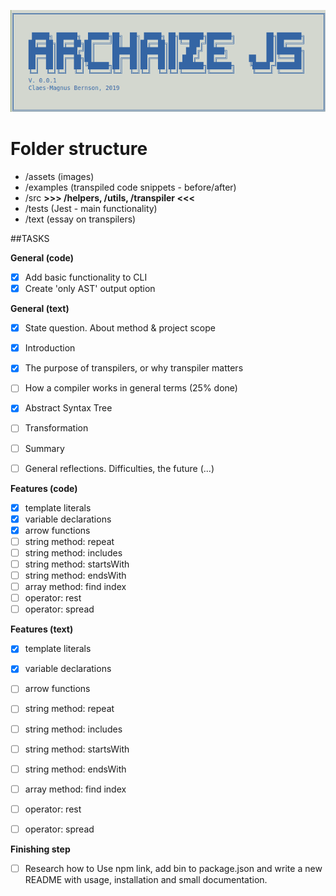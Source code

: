 ![logo](assets/logo.png)

# Folder structure

- /assets (images)
- /examples (transpiled code snippets - before/after)
- /src **>>> /helpers, /utils, /transpiler <<<** 
- /tests (Jest - main functionality)
- /text (essay on transpilers)

##TASKS
 

**General (code)**
- [x] Add basic functionality to CLI
- [x] Create 'only AST' output option

**General (text)**
- [x] State question. About method & project scope
- [x] Introduction
- [x] The purpose of transpilers, or why transpiler matters
- [ ] How a compiler works in general terms (25% done)  
- [x] Abstract Syntax Tree
- [ ] Transformation 
- [ ] Summary
- [ ] General reflections. Difficulties, the future (...)


**Features (code)**
- [x] template literals 
- [x] variable declarations
- [x] arrow functions 
- [ ] string method: repeat
- [ ] string method: includes
- [ ] string method: startsWith
- [ ] string method: endsWith
- [ ] array method: find index
- [ ] operator: rest
- [ ] operator: spread

**Features (text)**
- [x] template literals 
- [x] variable declarations
- [ ] arrow functions 
- [ ] string method: repeat
- [ ] string method: includes
- [ ] string method: startsWith
- [ ] string method: endsWith
- [ ] array method: find index
- [ ] operator: rest
- [ ] operator: spread


**Finishing step**

- [ ] Research how to Use npm link, add bin to package.json and write a new README with usage, installation and small documentation.

